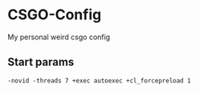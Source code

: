 # CSGO-Config
My personal weird csgo config 

## Start params
`-novid -threads 7 +exec autoexec +cl_forcepreload 1`
